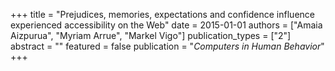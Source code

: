 +++
title = "Prejudices, memories, expectations and confidence influence experienced accessibility on the Web"
date = 2015-01-01
authors = ["Amaia Aizpurua", "Myriam Arrue", "Markel Vigo"]
publication_types = ["2"]
abstract = ""
featured = false
publication = "*Computers in Human Behavior*"
+++


